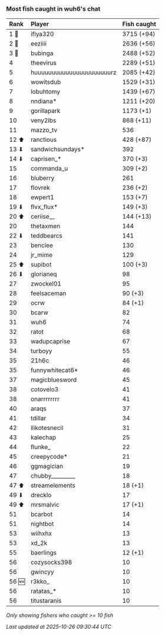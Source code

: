 ### Most fish caught in wuh6's chat

| Rank  | Player                    | Fish caught |
|:------|:--------------------------|:------------|
| 1 🥇  | iflya320                  | 3715 (+94)  |
| 2 🥈  | eeziiii                   | 2636 (+56)  |
| 3 🥉  | bubinga                   | 2488 (+52)  |
| 4     | theevirus                 | 2289 (+51)  |
| 5     | huuuuuuuuuuuuuuuuuuuuuurz | 2085 (+42)  |
| 6     | wowitsdub                 | 1529 (+31)  |
| 7     | lobuhtomy                 | 1439 (+67)  |
| 8     | nndiana*                  | 1211 (+20)  |
| 9     | gorillapark               | 1173 (+1)   |
| 10    | veny2lbs                  | 868 (+11)   |
| 11    | mazzo_tv                  | 536         |
| 12 ⬆  | ranctious                 | 428 (+87)   |
| 13 ⬇  | sandwichsundays*          | 392         |
| 14 ⬇  | caprisen_*                | 370 (+3)    |
| 15    | commanda_u                | 309 (+2)    |
| 16    | bluberry                  | 261         |
| 17    | flovrek                   | 236 (+2)    |
| 18    | ewpert1                   | 153 (+7)    |
| 19 ⬇  | flvx_flux*                | 149 (+3)    |
| 20 ⬆  | ceriise__                 | 144 (+13)   |
| 20    | thetaxmen                 | 144         |
| 22 ⬇  | teddbearcs                | 141         |
| 23    | benciee                   | 130         |
| 24    | jr_mime                   | 129         |
| 25 ⬆  | supibot                   | 100 (+3)    |
| 26 ⬇  | glorianeq                 | 98          |
| 27    | zwockel01                 | 95          |
| 28    | feelsaceman               | 90 (+3)     |
| 29    | ocrw                      | 84 (+1)     |
| 30    | bcarw                     | 82          |
| 31    | wuh6                      | 74          |
| 32    | ratot                     | 68          |
| 33    | wadupcaprise              | 67          |
| 34    | turboyy                   | 55          |
| 35    | 21h6c                     | 46          |
| 35    | funnywhitecat6*           | 46          |
| 37    | magicbluesword            | 45          |
| 38    | cotovelo3                 | 41          |
| 38    | onarrrrrrrr               | 41          |
| 40    | araqs                     | 37          |
| 41    | tdillar                   | 34          |
| 42    | llikotesnecil             | 31          |
| 43    | kalechap                  | 25          |
| 44    | flunke_                   | 22          |
| 45    | creepycode*               | 21          |
| 46    | ggmagician                | 19          |
| 47    | chubby_________           | 18          |
| 47 ⬆  | streamelements            | 18 (+1)     |
| 49 ⬇  | drecklo                   | 17          |
| 49 ⬆  | mrsmalvic                 | 17 (+1)     |
| 51    | bcarbot                   | 14          |
| 51    | nightbot                  | 14          |
| 53    | wiihxhx                   | 13          |
| 53    | xd_2k                     | 13          |
| 55    | baerlings                 | 12 (+1)     |
| 56    | cozysocks398              | 10          |
| 56    | gwincyy                   | 10          |
| 56 🆕 | r3kko_                    | 10          |
| 56    | ratatas_*                 | 10          |
| 56    | titustaranis              | 10          |

_Only showing fishers who caught >= 10 fish_

_Last updated at 2025-10-26 09:30:44 UTC_